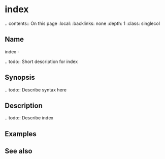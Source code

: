

# index

.. contents:: On this page
    :local:
    :backlinks: none
    :depth: 1
    :class: singlecol

Name
----
index - 

.. todo::
    Short description for index

Synopsis
--------
.. todo::
   Describe syntax here

Description
-----------
.. todo::
    Describe index

Examples
--------

See also
--------

